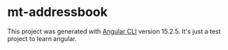 # mt-addressbook

This project was generated with [Angular CLI](https://github.com/angular/angular-cli) version 15.2.5. It's just a test
project to learn angular.
